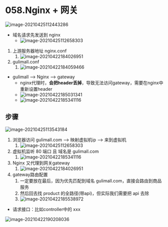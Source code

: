 # 058.Nginx + 网关

![image-20210425112443286](https://raw.githubusercontent.com/TWDH/Leetcode-From-Zero/pictures/img/image-20210425112443286.png)

* 域名请求先发送到 nginx
  * ![image-20210425112658303](https://raw.githubusercontent.com/TWDH/Leetcode-From-Zero/pictures/img/image-20210425112658303.png)

1. 上游服务器地址 nginx.conf
   1. ![image-20210422184026951](https://raw.githubusercontent.com/TWDH/Leetcode-From-Zero/pictures/img/image-20210422184026951.png)
2. gulimall.conf
   1. ![image-20210422184059466](https://raw.githubusercontent.com/TWDH/Leetcode-From-Zero/pictures/img/image-20210422184059466.png)

* gulimall —> Nginx —> gateway
  * nginx代理时，**会把header丢掉**，导致无法访问gateway，需要在nginx中重新设置header
  * ![image-20210422185031341](https://raw.githubusercontent.com/TWDH/Leetcode-From-Zero/pictures/img/image-20210422185031341.png)
  * ![image-20210422185341116](https://raw.githubusercontent.com/TWDH/Leetcode-From-Zero/pictures/img/image-20210422185341116.png)



## 步骤

![image-20210425113543184](https://raw.githubusercontent.com/TWDH/Leetcode-From-Zero/pictures/img/image-20210425113543184.png)

1. 浏览器访问 gulimall.com   —>   映射虚拟机ip   —> 来到虚拟机
   1. ![image-20210425112658303](https://raw.githubusercontent.com/TWDH/Leetcode-From-Zero/pictures/img/image-20210425112658303.png)
2. 虚拟机监听 80 端口 且 域名是 gulimall.com
   1. ![image-20210422185341116](https://raw.githubusercontent.com/TWDH/Leetcode-From-Zero/pictures/img/image-20210422185341116.png)
3. Nginx 又代理到网关gateway
   1. ![image-20210422184026951](https://raw.githubusercontent.com/TWDH/Leetcode-From-Zero/pictures/img/image-20210422184026951.png)
4. gateway路由配置
   1. 一定要放在最后，因为优先匹配到域名 gulimall.com，直接会路由到商品服务
   2. 然后回去找 product 的全路径(带api)，但实际我们需要把 api 去除
   3. ![image-20210422185538972](https://raw.githubusercontent.com/TWDH/Leetcode-From-Zero/pictures/img/image-20210422185538972.png)

* 请求接口：比如controller中的 xxx

![image-20210422190208036](https://raw.githubusercontent.com/TWDH/Leetcode-From-Zero/pictures/img/image-20210422190208036.png)